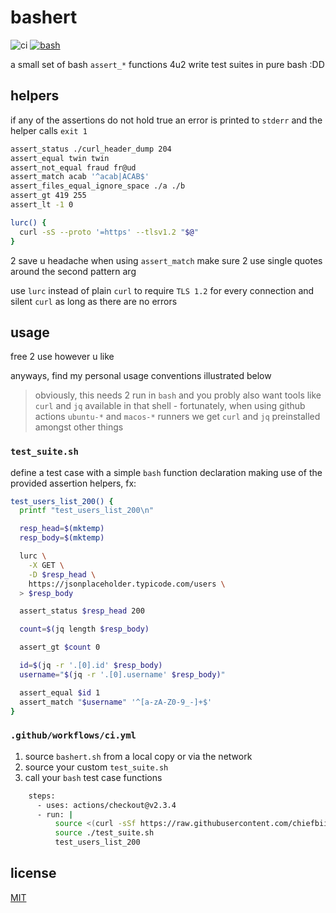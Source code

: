 # bashert

![ci](https://github.com/chiefbiiko/bashert/workflows/ci/badge.svg) [![bash](https://badges.frapsoft.com/bash/v1/bash.png?v=103)](./mod.sh)

a small set of bash `assert_*` functions 4u2 write test suites in pure bash :DD

## helpers

if any of the assertions do not hold true an error is printed to `stderr` and the helper calls `exit 1`

```bash
assert_status ./curl_header_dump 204
assert_equal twin twin
assert_not_equal fraud fr@ud
assert_match acab '^acab|ACAB$'
assert_files_equal_ignore_space ./a ./b
assert_gt 419 255
assert_lt -1 0

lurc() {
  curl -sS --proto '=https' --tlsv1.2 "$@"
}
```

2 save u headache when using `assert_match` make sure 2 use single quotes around the second pattern arg

use `lurc` instead of plain `curl` to require `TLS 1.2` for every connection and silent `curl` as long as there are no errors

## usage

free 2 use however u like

anyways, find my personal usage conventions illustrated below

> obviously, this needs 2 run in `bash` and you probly also want tools like `curl` and `jq` available in that shell - fortunately, when using github actions `ubuntu-*` and `macos-*` runners we get `curl` and `jq` preinstalled amongst other things

### `test_suite.sh`

define a test case with a simple `bash` function declaration making use of the provided assertion helpers, fx:

```bash
test_users_list_200() {
  printf "test_users_list_200\n"

  resp_head=$(mktemp)
  resp_body=$(mktemp)

  lurc \
    -X GET \
    -D $resp_head \
    https://jsonplaceholder.typicode.com/users \
  > $resp_body

  assert_status $resp_head 200

  count=$(jq length $resp_body)

  assert_gt $count 0

  id=$(jq -r '.[0].id' $resp_body)
  username="$(jq -r '.[0].username' $resp_body)"

  assert_equal $id 1
  assert_match "$username" '^[a-zA-Z0-9_-]+$'
}
```

### `.github/workflows/ci.yml`

1. source `bashert.sh` from a local copy or via the network
2. source your custom `test_suite.sh`
3. call your `bash` test case functions

```bash
    steps:
      - uses: actions/checkout@v2.3.4
      - run: |
          source <(curl -sSf https://raw.githubusercontent.com/chiefbiiko/bashert/v1.0.1/bashert.sh)
          source ./test_suite.sh
          test_users_list_200
```

## license

[MIT](./LICENSE)